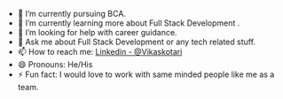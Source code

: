 
- 🔭 I’m currently pursuing BCA.
- 🌱 I’m currently learning more about Full Stack Development .
- 🤔 I’m looking for help with career guidance.
- 💬 Ask me about Full Stack Development or any tech related stuff.
- 📫 How to reach me: [Linkedin - @Vikaskotari](https://www.linkedin.com/in/vikas-kotari-6a0918240/)
- 😄 Pronouns: He/His
- ⚡ Fun fact: I would love to work with same minded people like me as a team.
<!---
vikas-viki/vikas-viki is a ✨ special ✨ repository because its `README.md` (this file) appears on your GitHub profile.
You can click the Preview link to take a look at your changes.
--->
